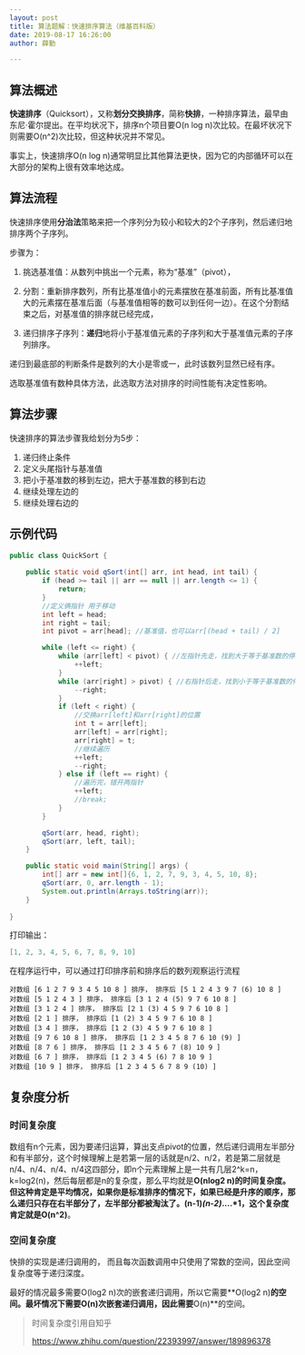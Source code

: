 ```yaml
---
layout: post
title: 算法题解：快速排序算法（维基百科版）
date: 2019-08-17 16:26:00
author: 薛勤

---
```

## 算法概述

**快速排序**（Quicksort），又称**划分交换排序**，简称**快排**，一种排序算法，最早由东尼·霍尔提出。在平均状况下，排序n个项目要O(n log n)次比较。在最坏状况下则需要O(n^2)次比较，但这种状况并不常见。

事实上，快速排序O(n log n)通常明显比其他算法更快，因为它的内部循环可以在大部分的架构上很有效率地达成。

## 算法流程

快速排序使用**分治法**策略来把一个序列分为较小和较大的2个子序列，然后递归地排序两个子序列。

步骤为：

1. 挑选基准值：从数列中挑出一个元素，称为“基准”（pivot），

2. 分割：重新排序数列，所有比基准值小的元素摆放在基准前面，所有比基准值大的元素摆在基准后面（与基准值相等的数可以到任何一边）。在这个分割结束之后，对基准值的排序就已经完成，

3. 递归排序子序列：**递归**地将小于基准值元素的子序列和大于基准值元素的子序列排序。

递归到最底部的判断条件是数列的大小是零或一，此时该数列显然已经有序。

选取基准值有数种具体方法，此选取方法对排序的时间性能有决定性影响。

## 算法步骤

快速排序的算法步骤我给划分为5步：

1. 递归终止条件
2. 定义头尾指针与基准值
3. 把小于基准数的移到左边，把大于基准数的移到右边
4. 继续处理左边的
5. 继续处理右边的

## 示例代码

```java
public class QuickSort {
  
    public static void qSort(int[] arr, int head, int tail) {
        if (head >= tail || arr == null || arr.length <= 1) {
            return;
        }
        //定义俩指针 用于移动
        int left = head;
        int right = tail;
        int pivot = arr[head]; //基准值，也可以arr[(head + tail) / 2]

        while (left <= right) {
            while (arr[left] < pivot) { //左指针先走，找到大于等于基准数的停止
                ++left;
            }
            while (arr[right] > pivot) { //右指针后走，找到小于等于基准数的停止
                --right;
            }
            if (left < right) {
                //交换arr[left]和arr[right]的位置
                int t = arr[left];
                arr[left] = arr[right];
                arr[right] = t;
                //继续遍历
                ++left;
                --right;
            } else if (left == right) {
                //遍历完，错开两指针
                ++left;
                //break;
            }
        }

        qSort(arr, head, right);
        qSort(arr, left, tail);
    }

    public static void main(String[] args) {
        int[] arr = new int[]{6, 1, 2, 7, 9, 3, 4, 5, 10, 8};
        qSort(arr, 0, arr.length - 1);
        System.out.println(Arrays.toString(arr));
    }
  
}
```

打印输出：

```java
[1, 2, 3, 4, 5, 6, 7, 8, 9, 10]
```

在程序运行中，可以通过打印排序前和排序后的数列观察运行流程

```
对数组 [6 1 2 7 9 3 4 5 10 8 ] 排序， 排序后 [5 1 2 4 3 9 7 (6) 10 8 ] 
对数组 [5 1 2 4 3 ] 排序， 排序后 [3 1 2 4 (5) 9 7 6 10 8 ] 
对数组 [3 1 2 4 ] 排序， 排序后 [2 1 (3) 4 5 9 7 6 10 8 ] 
对数组 [2 1 ] 排序， 排序后 [1 (2) 3 4 5 9 7 6 10 8 ] 
对数组 [3 4 ] 排序， 排序后 [1 2 (3) 4 5 9 7 6 10 8 ] 
对数组 [9 7 6 10 8 ] 排序， 排序后 [1 2 3 4 5 8 7 6 10 (9) ] 
对数组 [8 7 6 ] 排序， 排序后 [1 2 3 4 5 6 7 (8) 10 9 ] 
对数组 [6 7 ] 排序， 排序后 [1 2 3 4 5 (6) 7 8 10 9 ] 
对数组 [10 9 ] 排序， 排序后 [1 2 3 4 5 6 7 8 9 (10) ] 
```

## 复杂度分析

### 时间复杂度

数组有n个元素，因为要递归运算，算出支点pivot的位置，然后递归调用左半部分和有半部分，这个时候理解上是若第一层的话就是n/2、n/2，若是第二层就是n/4、n/4、n/4、n/4这四部分，即n个元素理解上是一共有几层2^k=n，k=log2(n)，然后每层都是n的复杂度，那么平均就是**O(nlog2 n)**的时间复杂度。但这种肯定是平均情况，如果你是标准排序的情况下，如果已经是升序的顺序，那么递归只存在右半部分了，左半部分都被淘汰了。(n-1)*(n-2)*....*1，这个复杂度肯定就是**O(n^2)**。

### 空间复杂度

快排的实现是递归调用的， 而且每次函数调用中只使用了常数的空间，因此空间复杂度等于递归深度。

最好的情况最多需要O(log2 n)次的嵌套递归调用，所以它需要**O(log2 n)**的空间。最坏情况下需要O(n)次嵌套递归调用，因此需要**O(n)**的空间。



> 时间复杂度引用自知乎
>
> https://www.zhihu.com/question/22393997/answer/189896378



